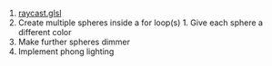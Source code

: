 1. [raycast.glsl](raycast.glsl)
  1. Create multiple spheres inside a for loop(s)
	1. Give each sphere a different color
  1. Make further spheres dimmer
  1. Implement phong lighting

